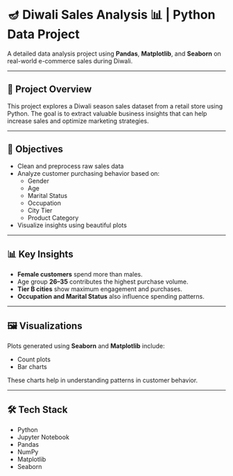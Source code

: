 # 🪔 Diwali Sales Analysis 📊 | Python Data Project

A detailed data analysis project using **Pandas**, **Matplotlib**, and **Seaborn** on real-world e-commerce sales during Diwali.

---

## 📌 Project Overview

This project explores a Diwali season sales dataset from a retail store using Python. The goal is to extract valuable business insights that can help increase sales and optimize marketing strategies.

---

## 🎯 Objectives

- Clean and preprocess raw sales data
- Analyze customer purchasing behavior based on:
  - Gender
  - Age
  - Marital Status
  - Occupation
  - City Tier
  - Product Category
- Visualize insights using beautiful plots

---

## 📊 Key Insights

- **Female customers** spend more than males.
- Age group **26–35** contributes the highest purchase volume.
- **Tier B cities** show maximum engagement and purchases.
- **Occupation and Marital Status** also influence spending patterns.

---

## 🖼️ Visualizations

Plots generated using **Seaborn** and **Matplotlib** include:

- Count plots
- Bar charts

These charts help in understanding patterns in customer behavior.

---

## 🛠️ Tech Stack

- Python 
- Jupyter Notebook
- Pandas
- NumPy
- Matplotlib
- Seaborn

